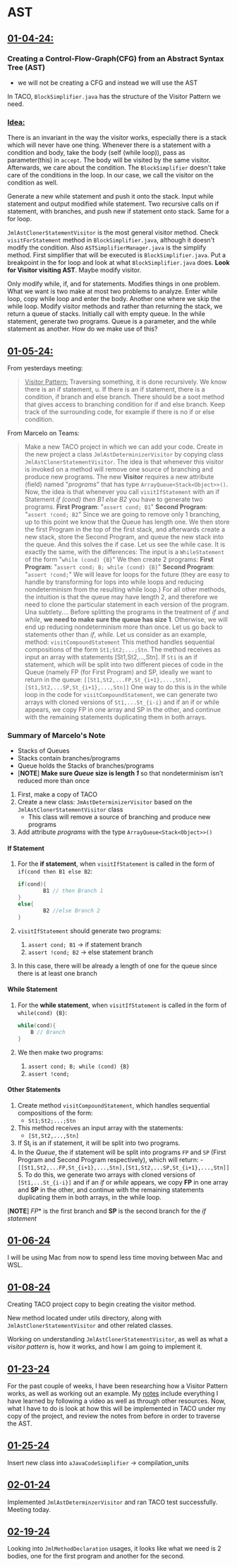 # AST

## <u>01-04-24:</u>

### Creating a Control-Flow-Graph(CFG) from an Abstract Syntax Tree (AST)

- we will not be creating a CFG and instead we will use the AST

In TACO, `BlockSimplifier.java` has the structure of the Visitor Pattern we need.

### <u>Idea:</u>

There is an invariant in the way the visitor works, especially there is a stack which will never have one thing. Whenever there is a statement with a condition and body, take the body (self (while loop)), pass as parameter(this) in `accept`. The body will be visited by the same visitor. Afterwards, we care about the condition. The `BlockSimplifier` doesn't take care of the conditions in the loop. In our case, we call the visitor on the condition as well.

Generate a new while statement and push it onto the stack. Input while statement and output modified while statement. Two recursive calls on if statement, with branches, and push new if statement onto stack. Same for a for loop.

`JmlAstClonerStatementVisitor` is the most general visitor method. Check `visitForStatement` method in `BlockSimplifier.java`, although it doesn't modify the condition. Also `ASTSimplifierManager.java` is the simplify method. First simplifier that will be executed is `BlockSimplifier.java`. Put a breakpoint in the for loop and look at what `BlockSimplifier.java` does. **Look for Visitor visiting AST**. Maybe modify visitor.

Only modify while, if, and for statements. Modifies things in one problem. What we want is two make at most two problems to analyze. Enter while loop, copy while loop and enter the body. Another one where we skip the while loop. Modify visitor methods and rather than returning the stack, we return a queue of stacks. Initially call with empty queue. In the while statement, generate two programs. Queue is a parameter, and the while statement as another. How do we make use of this?

## <u>01-05-24:</u>

From yesterdays meeting:

><u>Visitor Pattern:</u>
Traversing something, it is done recursively. We know there is an if statement, u. If there is an if statement, there is a condition, if branch and else branch. There should be a soot method that gives access to branching condition for if and else branch. Keep track of the surrounding code, for example if there is no if or else condition.

From Marcelo on Teams:

>Make a new TACO project in which we can add your code. Create in the new project a class `JmlAstDeterminizerVisitor` by copying class `JmlAstClonerStatementVisitor`. The idea is that whenever this visitor is invoked on a method will remove one source of branching and produce new programs. The new **Visitor** requires a new attribute (field) named "*programs*" that has type `ArrayQueue<Stack<Object>>()`. Now, the idea is that whenever you call `visitIfStatement` with an if Statement *if (cond) then B1 else B2* you have to generate two programs.
**First Program**: "`assert cond; B1`"
**Second Program**: "`assert !cond; B2`"
Since we are going to remove only 1 branching, up to this point we know that the Queue has length one. We then store the first Program in the top of the first stack, and afterwards create a new stack, store the Second Program, and queue the new stack into the queue. And this solves the if case. Let us see the while case. It is exactly the same, with the differences:
The input is a `WhileStatement` of the form "`while (cond) {B}`"
We then create 2 programs:
**First Program**: "`assert cond; B; while (cond) {B}`"
**Second Program**: "`assert !cond;`"
We will leave for loops for the future (they are easy to handle by transforming for lops into while loops and reducing nondeterminism from the resulting while loop.)
For all other methods, the intuition is that the queue may have length 2, and therefore we need to clone the particular statement in each version of the program.
Una subtlety.... Before splitting the programs in the treatment of *if* and *while*, **we need to make sure the queue has size 1**. Otherwise, we will end up reducing nondeterminism more than once. Let us go back to statements other than *if*, *while*. Let us consider as an example, method:
`visitCompoundStatement`
This method handles sequential compositions of the form `St1;St2;...;Stn`. The method receives as input an array with statements [St1,St2,...,Stn]. If `Sti` is an if statement, which will be split into two different pieces of code in the Queue (namely FP (for First Program) and SP, ideally we want to return in the queue:
`[[St1,St2,...FP,St_{i+1},...,Stn],[St1,St2,...SP,St_{i+1},...,Stn]]`
One way to do this is in the while loop in the code for `visitCompoundStatement`, we can generate two arrays with cloned versions of `St1,...St_{i-i}` and if an if or while appears, we copy FP in one  array and SP in the other, and continue with the remaining statements duplicating them in both arrays.

### Summary of Marcelo's Note

- Stacks of Queues
- Stacks contain branches/programs
- Queue holds the Stacks of branches/programs
- [**NOTE**] **Make sure *Queue* size is length *1*** so that nondeterminism isn't reduced more than once

1. First, make a copy of TACO
2. Create a new class: `JmAstDeterminizerVisitor` based on the `JmlAstClonerStatementVisitor` class
   - This class will remove a source of branching and produce new programs
3. Add attribute *programs* with the type `ArrayQueue<Stack<Object>>()`

#### If Statement

   1. For the **if statement**, when `visitIfStatement` is called in the form of `if(cond then B1 else B2`:  

        ``` Java
        if(cond){
                B1 // then Branch 1
        }
        else{
                B2 //else Branch 2
        }
        ```

   2. `visitIfStatement` should generate two programs:
      1. `assert cond; B1` -> if statement branch
      2. `assert !cond; B2` -> else statement branch

   3. In this case, there will be already a length of one for the queue since there is at least one branch

#### While Statement

   1. For the **while statement**, when `visitIfStatement` is called in the form of `while(cond) {B}`:

        ``` Java
        while(cond){
            B // Branch
        }
        ```

   2. We then make two programs:
      1. `assert cond; B; while (cond) {B}`
      2. `assert !cond;`

#### Other Statements

   1. Create method `visitCompoundStatement`, which handles sequential compositions of the form:
       - `St1;St2;...;Stn`
   2. This method receives an input array with the statements:
       - `[St,St2,...,Stn]`
   3. If St<sub>i</sub> is an if statement, it will be split into two programs.
   4. In the *Queue*, the if statement will be split into programs `FP` and `SP` (First Program and Second Program respectively), which will return:
    - `[[St1,St2,...FP,St_{i+1},...,Stn],[St1,St2,...SP,St_{i+1},...,Stn]]`
    5. To do this, we generate two arrays with cloned versions of `[St1,...St_{i-i}]` and if an *if* or *while* appears, we copy **FP** in one array and **SP** in the other, and continue with the remaining statements duplicating them in both arrays, in the while loop.

[**NOTE**] *FP** is the first branch and **SP** is the second branch for the *if statement*

## <u>01-06-24</u>

I will be using Mac from now to spend less time moving between Mac and WSL.

## <u>01-08-24</u>

Creating TACO project copy to begin creating the visitor method.

New method located under utils directory, along with `JmlAstClonerStatementVisitor` and other related classes.

Working on understanding `JmlAstClonerStatementVisitor`, as well as what a *visitor pattern* is, how it works, and how I am going to implement it.

## <u>01-23-24</u>

For the past couple of weeks, I have been researching how a Visitor Pattern works, as well as working out an example. My [notes](visitorDesignPattern.md) include everything I have learned by following a video as well as through other resources. Now, what I have to do is look at how this will be implemented in TACO under my copy of the project, and review the notes from before in order to traverse the AST.

## <u>01-25-24</u>

Insert new class into `aJavaCodeSimplifier` -> compilation_units

## <u>02-01-24</u>

Implemented `JmlAstDeterminzerVisitor` and ran TACO test successfully. Meeting today.

## <u>02-19-24</u>

Looking into `JmlMethodDeclaration` usages, it looks like what we need is 2 bodies, one for the first program and another for the second.
